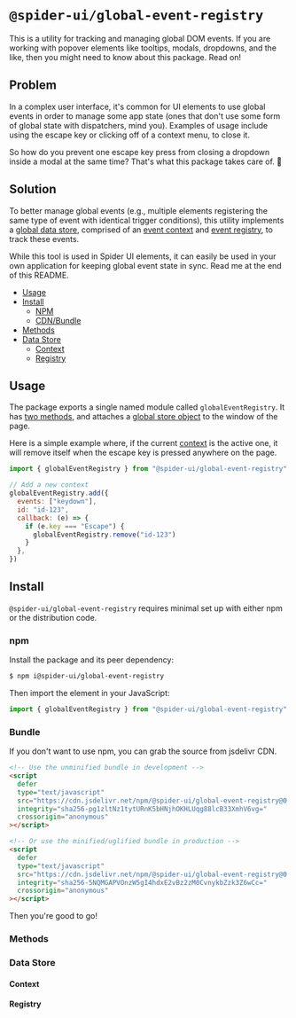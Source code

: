 # `@spider-ui/global-event-registry`

This is a utility for tracking and managing global DOM events. If you are working with popover elements like tooltips, modals, dropdowns, and the like, then you might need to know about this package. Read on!

## Problem

In a complex user interface, it's common for UI elements to use global events in order to manage some app state (ones that don't use some form of global state with dispatchers, mind you). Examples of usage include using the escape key or clicking off of a context menu, to close it.

So how do you prevent one escape key press from closing a dropdown inside a modal at the same time? That's what this package takes care of. 🎉

## Solution

To better manage global events (e.g., multiple elements registering the same type of event with identical trigger conditions), this utility implements a [global data store](#data-store), comprised of an [event context](#context) and [event registry](#registry), to track these events.

While this tool is used in Spider UI elements, it can easily be used in your own application for keeping global event state in sync. Read me at the end of this README.

- [Usage](#usage)
- [Install](#install)
  - [NPM](#npm)
  - [CDN/Bundle](#cdn-bundle)
- [Methods](#methods)
- [Data Store](#data-store)
  - [Context](#context)
  - [Registry](#registry)

## Usage

The package exports a single named module called `globalEventRegistry`. It has [two methods](#methods), and attaches a [global store object](#data-store) to the window of the page.

Here is a simple example where, if the current [context](#context) is the active one, it will remove itself when the escape key is pressed anywhere on the page.

```js
import { globalEventRegistry } from "@spider-ui/global-event-registry"

// Add a new context
globalEventRegistry.add({
  events: ["keydown"],
  id: "id-123",
  callback: (e) => {
    if (e.key === "Escape") {
      globalEventRegistry.remove("id-123")
    }
  },
})
```

## Install

`@spider-ui/global-event-registry` requires minimal set up with either npm or the distribution code.

### npm

Install the package and its peer dependency:

```sh
$ npm i@spider-ui/global-event-registry
```

Then import the element in your JavaScript:

```js
import { globalEventRegistry } from "@spider-ui/global-event-registry"
```

### Bundle

If you don't want to use npm, you can grab the source from jsdelivr CDN.

```html
<!-- Use the unminified bundle in development -->
<script
  defer
  type="text/javascript"
  src="https://cdn.jsdelivr.net/npm/@spider-ui/global-event-registry@0.2.1/dist/global-event-registry.js"
  integrity="sha256-pg1zltNz1tytURnK5bHNjhOKHLUqg88lcB33XmhV6vg="
  crossorigin="anonymous"
></script>

<!-- Or use the minified/uglified bundle in production -->
<script
  defer
  type="text/javascript"
  src="https://cdn.jsdelivr.net/npm/@spider-ui/global-event-registry@0.2.1/dist/global-event-registry.min.js"
  integrity="sha256-5NQMGAPVOnzW5gI4hdxE2vBz2zM0CvnykbZzk3Z6wCc="
  crossorigin="anonymous"
></script>
```

Then you're good to go!

### Methods

### Data Store

#### Context

#### Registry
